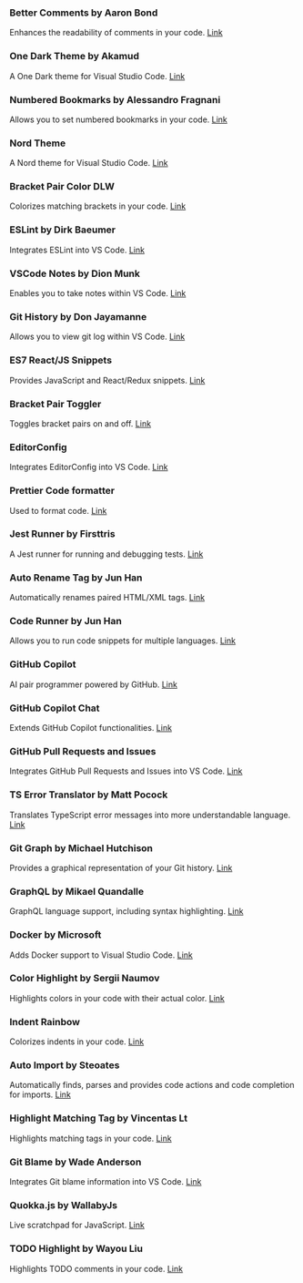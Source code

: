 ### Better Comments by Aaron Bond

Enhances the readability of comments in your code.
[Link](https://marketplace.visualstudio.com/items?itemName=aaron-bond.better-comments)

### One Dark Theme by Akamud

A One Dark theme for Visual Studio Code.
[Link](https://marketplace.visualstudio.com/items?itemName=akamud.vscode-theme-onedark)

### Numbered Bookmarks by Alessandro Fragnani

Allows you to set numbered bookmarks in your code.
[Link](https://marketplace.visualstudio.com/items?itemName=alefragnani.numbered-bookmarks)

### Nord Theme

A Nord theme for Visual Studio Code.
[Link](https://marketplace.visualstudio.com/items?itemName=arcticicestudio.nord-visual-studio-code)

### Bracket Pair Color DLW

Colorizes matching brackets in your code.
[Link](https://marketplace.visualstudio.com/items?itemName=BracketPairColorDLW.bracket-pair-color-dlw)

### ESLint by Dirk Baeumer

Integrates ESLint into VS Code.
[Link](https://marketplace.visualstudio.com/items?itemName=dbaeumer.vscode-eslint)

### VSCode Notes by Dion Munk

Enables you to take notes within VS Code.
[Link](https://marketplace.visualstudio.com/items?itemName=dionmunk.vscode-notes)

### Git History by Don Jayamanne

Allows you to view git log within VS Code.
[Link](https://marketplace.visualstudio.com/items?itemName=donjayamanne.githistory)

### ES7 React/JS Snippets

Provides JavaScript and React/Redux snippets.
[Link](https://marketplace.visualstudio.com/items?itemName=dsznajder.es7-react-js-snippets)

### Bracket Pair Toggler

Toggles bracket pairs on and off.
[Link](https://marketplace.visualstudio.com/items?itemName=dzhavat.bracket-pair-toggler)

### EditorConfig

Integrates EditorConfig into VS Code.
[Link](https://marketplace.visualstudio.com/items?itemName=EditorConfig.EditorConfig)

### Prettier Code formatter

Used to format code.
[Link](https://prettier.io/)

### Jest Runner by Firsttris

A Jest runner for running and debugging tests.
[Link](https://marketplace.visualstudio.com/items?itemName=firsttris.vscode-jest-runner)

### Auto Rename Tag by Jun Han

Automatically renames paired HTML/XML tags.
[Link](https://marketplace.visualstudio.com/items?itemName=formulahendry.auto-rename-tag)

### Code Runner by Jun Han

Allows you to run code snippets for multiple languages.
[Link](https://marketplace.visualstudio.com/items?itemName=formulahendry.code-runner)

### GitHub Copilot

AI pair programmer powered by GitHub.
[Link](https://copilot.github.com/)

### GitHub Copilot Chat

Extends GitHub Copilot functionalities.
[Link](https://copilot.github.com/)

### GitHub Pull Requests and Issues

Integrates GitHub Pull Requests and Issues into VS Code.
[Link](https://marketplace.visualstudio.com/items?itemName=GitHub.vscode-pull-request-github)

### TS Error Translator by Matt Pocock

Translates TypeScript error messages into more understandable language.
[Link](https://marketplace.visualstudio.com/items?itemName=mattpocock.ts-error-translator)

### Git Graph by Michael Hutchison

Provides a graphical representation of your Git history.
[Link](https://marketplace.visualstudio.com/items?itemName=mhutchie.git-graph)

### GraphQL by Mikael Quandalle

GraphQL language support, including syntax highlighting.
[Link](https://marketplace.visualstudio.com/items?itemName=mquandalle.graphql)

### Docker by Microsoft

Adds Docker support to Visual Studio Code.
[Link](https://marketplace.visualstudio.com/items?itemName=ms-azuretools.vscode-docker)

### Color Highlight by Sergii Naumov

Highlights colors in your code with their actual color.
[Link](https://marketplace.visualstudio.com/items?itemName=naumovs.color-highlight)

### Indent Rainbow

Colorizes indents in your code.
[Link](https://marketplace.visualstudio.com/items?itemName=oderwat.indent-rainbow)

### Auto Import by Steoates

Automatically finds, parses and provides code actions and code completion for imports.
[Link](https://marketplace.visualstudio.com/items?itemName=steoates.autoimport)

### Highlight Matching Tag by Vincentas Lt

Highlights matching tags in your code.
[Link](https://marketplace.visualstudio.com/items?itemName=vincaslt.highlight-matching-tag)

### Git Blame by Wade Anderson

Integrates Git blame information into VS Code.
[Link](https://marketplace.visualstudio.com/items?itemName=waderyan.gitblame)

### Quokka.js by WallabyJs

Live scratchpad for JavaScript.
[Link](https://marketplace.visualstudio.com/items?itemName=WallabyJs.quokka-vscode)

### TODO Highlight by Wayou Liu

Highlights TODO comments in your code.
[Link](https://marketplace.visualstudio.com/items?itemName=wayou.vscode-todo-highlight)
